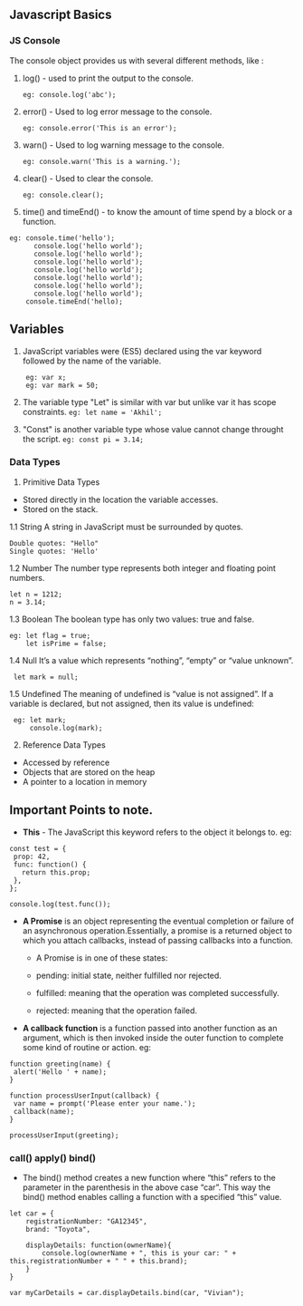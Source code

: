  ## Javascript Basics

 ### JS Console

The console object provides us with several different methods, like :

1. log() -  used to print the output to the console.

	`eg: console.log('abc');`

2. error() - Used to log error message to the console.

	`eg: console.error('This is an error');`

3. warn() - Used to log warning message to the console.

	`eg: console.warn('This is a warning.');`

4. clear() - Used to clear the console.

	`eg: console.clear();`

5. time() and timeEnd() - to know the amount of time spend by a block or a function.

```
eg: console.time('hello');
      console.log('hello world');
      console.log('hello world');
      console.log('hello world');
      console.log('hello world');
      console.log('hello world');
      console.log('hello world');
      console.log('hello world');
    console.timeEnd('hello);
  ```


## Variables

1. JavaScript variables were (ES5) declared using the var keyword followed by the name of the variable.
```
	eg: var x;
	eg: var mark = 50;
```

2. The variable type "Let" is similar with var but unlike var it has scope constraints.
`eg: let name = 'Akhil';`	

3. "Const" is another variable type whose value cannot change throught the script.
`eg: const pi = 3.14;`

### Data Types

1. Primitive Data Types
 * Stored directly in the location the variable accesses.
 * Stored on the stack.

  1.1 String
    A string in JavaScript must be surrounded by quotes.

    Double quotes: "Hello"
    Single quotes: 'Hello'

  1.2 Number
    The number type represents both integer and floating point numbers.
    
    let n = 1212;
    n = 3.14;
  
  1.3 Boolean
  The boolean type has only two values: true and false.
    
    eg: let flag = true;
        let isPrime = false;

  1.4 Null
  It’s a value which represents “nothing”, “empty” or “value unknown”.
   
     let mark = null;

  1.5  Undefined
  The meaning of undefined is “value is not assigned”.
  If a variable is declared, but not assigned, then its value is undefined:

     eg: let mark;
         console.log(mark);


2. Reference Data Types
 * Accessed by reference
 * Objects that are stored on the heap
 * A pointer to a location in memory

 ## Important Points to note.

 * **This** - The JavaScript this keyword refers to the object it belongs to.
 eg:
 ```
 const test = {
  prop: 42,
  func: function() {
    return this.prop;
  },
};

console.log(test.func());
```
 * **A Promise** is an object representing the eventual completion or failure of an asynchronous operation.Essentially, a promise is a returned object to which you attach callbacks, instead of passing callbacks into a function.

    * A Promise is in one of these states:

    * pending: initial state, neither fulfilled nor rejected.
    * fulfilled: meaning that the operation was completed successfully.
    * rejected: meaning that the operation failed.
    
 * **A callback function** is a function passed into another function as an argument, which is then invoked inside the outer function to complete some kind of routine or action.
 eg:
 ```
 function greeting(name) {
  alert('Hello ' + name);
}

function processUserInput(callback) {
  var name = prompt('Please enter your name.');
  callback(name);
}

processUserInput(greeting);
```
### call() apply() bind()

* The bind() method creates a new function where “this” refers to the parameter in the parenthesis in the above case “car”. This way the bind() method enables calling a function with a specified “this” value.

```
let car = { 
    registrationNumber: "GA12345",
    brand: "Toyota",

    displayDetails: function(ownerName){
        console.log(ownerName + ", this is your car: " + this.registrationNumber + " " + this.brand);
    }
}

var myCarDetails = car.displayDetails.bind(car, "Vivian");
```

